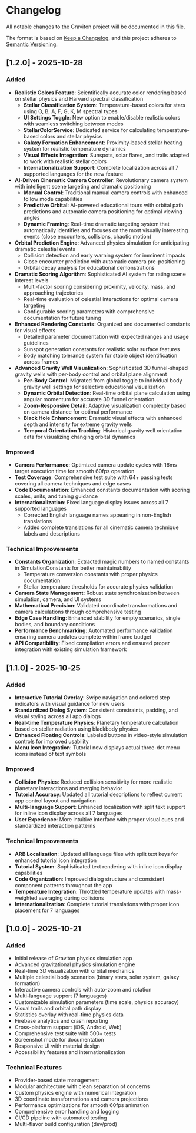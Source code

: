 # Changelog

All notable changes to the Graviton project will be documented in this file.

The format is based on [Keep a Changelog](https://keepachangelog.com/en/1.0.0/),
and this project adheres to [Semantic Versioning](https://semver.org/spec/v2.0.0.html).

## [1.2.0] - 2025-10-28

### Added
- **Realistic Colors Feature**: Scientifically accurate color rendering based on stellar physics and Harvard spectral classification
  - **Stellar Classification System**: Temperature-based colors for stars using O, B, A, F, G, K, M spectral types
  - **UI Settings Toggle**: New option to enable/disable realistic colors with seamless switching between modes
  - **StellarColorService**: Dedicated service for calculating temperature-based colors and stellar physics
  - **Galaxy Formation Enhancement**: Proximity-based stellar heating system for realistic temperature dynamics
  - **Visual Effects Integration**: Sunspots, solar flares, and trails adapted to work with realistic stellar colors
  - **Internationalization Support**: Complete localization across all 7 supported languages for the new feature
- **AI-Driven Cinematic Camera Controller**: Revolutionary camera system with intelligent scene targeting and dramatic positioning
  - **Manual Control**: Traditional manual camera controls with enhanced follow mode capabilities
  - **Predictive Orbital**: AI-powered educational tours with orbital path predictions and automatic camera positioning for optimal viewing angles
  - **Dynamic Framing**: Real-time dramatic targeting system that automatically identifies and focuses on the most visually interesting events (close encounters, collisions, chaotic motion)
- **Orbital Prediction Engine**: Advanced physics simulation for anticipating dramatic celestial events
  - Collision detection and early warning system for imminent impacts
  - Close encounter prediction with automatic camera pre-positioning
  - Orbital decay analysis for educational demonstrations
- **Dramatic Scoring Algorithm**: Sophisticated AI system for rating scene interest levels
  - Multi-factor scoring considering proximity, velocity, mass, and approaching trajectories
  - Real-time evaluation of celestial interactions for optimal camera targeting
  - Configurable scoring parameters with comprehensive documentation for future tuning
- **Enhanced Rendering Constants**: Organized and documented constants for visual effects
  - Detailed parameter documentation with expected ranges and usage guidelines
  - Sunspot generation constants for realistic solar surface features
  - Body matching tolerance system for stable object identification across frames
- **Advanced Gravity Well Visualization**: Sophisticated 3D funnel-shaped gravity wells with per-body control and orbital plane alignment
  - **Per-Body Control**: Migrated from global toggle to individual body gravity well settings for selective educational visualization
  - **Dynamic Orbital Detection**: Real-time orbital plane calculation using angular momentum for accurate 3D funnel orientation
  - **Zoom-Responsive Detail**: Adaptive visualization complexity based on camera distance for optimal performance
  - **Black Hole Enhancement**: Dramatic visual effects with enhanced depth and intensity for extreme gravity wells
  - **Temporal Orientation Tracking**: Historical gravity well orientation data for visualizing changing orbital dynamics

### Improved
- **Camera Performance**: Optimized camera update cycles with 16ms target execution time for smooth 60fps operation
- **Test Coverage**: Comprehensive test suite with 64+ passing tests covering all camera techniques and edge cases
- **Code Documentation**: Enhanced constants documentation with scoring scales, units, and tuning guidance
- **Internationalization**: Fixed language display issues across all 7 supported languages
  - Corrected English language names appearing in non-English translations
  - Added complete translations for all cinematic camera technique labels and descriptions

### Technical Improvements
- **Constants Organization**: Extracted magic numbers to named constants in SimulationConstants for better maintainability
  - Temperature conversion constants with proper physics documentation
  - Stellar temperature thresholds for accurate physics validation
- **Camera State Management**: Robust state synchronization between simulation, camera, and UI systems
- **Mathematical Precision**: Validated coordinate transformations and camera calculations through comprehensive testing
- **Edge Case Handling**: Enhanced stability for empty scenarios, single bodies, and boundary conditions
- **Performance Benchmarking**: Automated performance validation ensuring camera updates complete within frame budget
- **API Compatibility**: Fixed compilation errors and ensured proper integration with existing simulation framework

## [1.1.0] - 2025-10-25

### Added
- **Interactive Tutorial Overlay**: Swipe navigation and colored step indicators with visual guidance for new users
- **Standardized Dialog System**: Consistent constraints, padding, and visual styling across all app dialogs
- **Real-time Temperature Physics**: Planetary temperature calculation based on stellar radiation using blackbody physics
- **Enhanced Floating Controls**: Labeled buttons in video-style simulation controls for improved usability
- **Menu Icon Integration**: Tutorial now displays actual three-dot menu icons instead of text symbols

### Improved
- **Collision Physics**: Reduced collision sensitivity for more realistic planetary interactions and merging behavior
- **Tutorial Accuracy**: Updated all tutorial descriptions to reflect current app control layout and navigation
- **Multi-language Support**: Enhanced localization with split text support for inline icon display across all 7 languages
- **User Experience**: More intuitive interface with proper visual cues and standardized interaction patterns

### Technical Improvements
- **ARB Localization**: Updated all language files with split text keys for enhanced tutorial icon integration
- **Tutorial System**: Sophisticated text rendering with inline icon display capabilities
- **Code Organization**: Improved dialog structure and consistent component patterns throughout the app
- **Temperature Integration**: Throttled temperature updates with mass-weighted averaging during collisions
- **Internationalization**: Complete tutorial translations with proper icon placement for 7 languages

## [1.0.0] - 2025-10-21

### Added
- Initial release of Graviton physics simulation app
- Advanced gravitational physics simulation engine
- Real-time 3D visualization with orbital mechanics
- Multiple celestial body scenarios (binary stars, solar system, galaxy formation)
- Interactive camera controls with auto-zoom and rotation
- Multi-language support (7 languages)
- Customizable simulation parameters (time scale, physics accuracy)
- Visual trails and orbital path display
- Statistics overlay with real-time physics data
- Firebase analytics and crash reporting
- Cross-platform support (iOS, Android, Web)
- Comprehensive test suite with 500+ tests
- Screenshot mode for documentation
- Responsive UI with material design
- Accessibility features and internationalization

### Technical Features
- Provider-based state management
- Modular architecture with clean separation of concerns
- Custom physics engine with numerical integration
- 3D coordinate transformations and camera projections
- Performance optimizations for smooth 60fps animation
- Comprehensive error handling and logging
- CI/CD pipeline with automated testing
- Multi-flavor build configuration (dev/prod)
